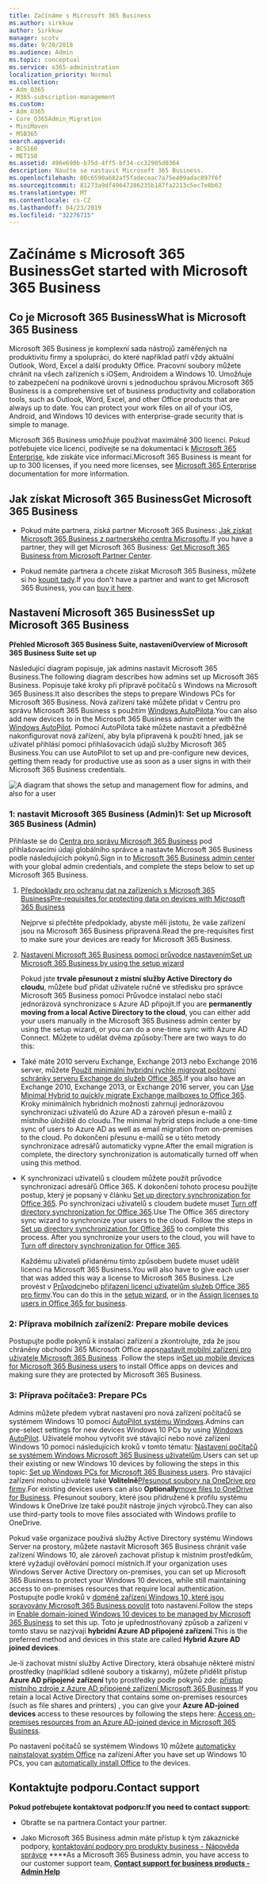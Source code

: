 ```yaml
---
title: Začínáme s Microsoft 365 Business
ms.author: sirkkuw
author: Sirkkuw
manager: scotv
ms.date: 9/20/2018
ms.audience: Admin
ms.topic: conceptual
ms.service: o365-administration
localization_priority: Normal
ms.collection:
- Adm_O365
- M365-subscription-management
ms.custom:
- Adm_O365
- Core_O365Admin_Migration
- MiniMaven
- MSB365
search.appverid:
- BCS160
- MET150
ms.assetid: 496e690b-b75d-4ff5-bf34-cc32905d0364
description: Naučte se nastavit Microsoft 365 Business.
ms.openlocfilehash: 80c6590a682af5fadeceac7a75e409adac897f6f
ms.sourcegitcommit: 81273a9df49647286235b187fa2213c5ec7e8b62
ms.translationtype: MT
ms.contentlocale: cs-CZ
ms.lasthandoff: 04/23/2019
ms.locfileid: "32276715"
---
```

# <a name="get-started-with-microsoft-365-business"></a><span data-ttu-id="acf2a-103">Začínáme s Microsoft 365 Business</span><span class="sxs-lookup"><span data-stu-id="acf2a-103">Get started with Microsoft 365 Business</span></span>

## <a name="what-is-microsoft-365-business"></a><span data-ttu-id="acf2a-104">Co je Microsoft 365 Business</span><span class="sxs-lookup"><span data-stu-id="acf2a-104">What is Microsoft 365 Business</span></span>

<span data-ttu-id="acf2a-p101">Microsoft 365 Business je komplexní sada nástrojů zaměřených na produktivitu firmy a spolupráci, do které například patří vždy aktuální Outlook, Word, Excel a další produkty Office. Pracovní soubory můžete chránit na všech zařízeních s iOSem, Androidem a Windows 10. Umožňuje to zabezpečení na podnikové úrovni s jednoduchou správou.</span><span class="sxs-lookup"><span data-stu-id="acf2a-p101">Microsoft 365 Business is a comprehensive set of business productivity and collaboration tools, such as Outlook, Word, Excel, and other Office products that are always up to date. You can protect your work files on all of your iOS, Android, and Windows 10 devices with enterprise-grade security that is simple to manage.</span></span>
  
<span data-ttu-id="acf2a-107">Microsoft 365 Business umožňuje používat maximálně 300 licencí. Pokud potřebujete více licencí, podívejte se na dokumentaci k [Microsoft 365 Enterprise](https://go.microsoft.com/fwlink/p/?linkid=860986), kde získáte více informací.</span><span class="sxs-lookup"><span data-stu-id="acf2a-107">Microsoft 365 Business is meant for up to 300 licenses, if you need more licenses, see [Microsoft 365 Enterprise](https://go.microsoft.com/fwlink/p/?linkid=860986) documentation for more information.</span></span> 
  
## <a name="get-microsoft-365-business"></a><span data-ttu-id="acf2a-108">Jak získat Microsoft 365 Business</span><span class="sxs-lookup"><span data-stu-id="acf2a-108">Get Microsoft 365 Business</span></span>

- <span data-ttu-id="acf2a-109">Pokud máte partnera, získá partner Microsoft 365 Business: [Jak získat Microsoft 365 Business z partnerského centra Microsoftu](get-microsoft-365-business.md).</span><span class="sxs-lookup"><span data-stu-id="acf2a-109">If you have a partner, they will get Microsoft 365 Business: [Get Microsoft 365 Business from Microsoft Partner Center](get-microsoft-365-business.md).</span></span>
    
- <span data-ttu-id="acf2a-110">Pokud nemáte partnera a chcete získat Microsoft 365 Business, můžete si ho [koupit tady](https://www.microsoft.com/en-us/microsoft-365/business).</span><span class="sxs-lookup"><span data-stu-id="acf2a-110">If you don't have a partner and want to get Microsoft 365 Business, you can [buy it here](https://www.microsoft.com/en-us/microsoft-365/business).</span></span>
    
## <a name="set-up-microsoft-365-business"></a><span data-ttu-id="acf2a-111">Nastavení Microsoft 365 Business</span><span class="sxs-lookup"><span data-stu-id="acf2a-111">Set up Microsoft 365 Business</span></span>

 <span data-ttu-id="acf2a-112">**Přehled Microsoft 365 Business Suite, nastavení**</span><span class="sxs-lookup"><span data-stu-id="acf2a-112">**Overview of Microsoft 365 Business Suite set up**</span></span>
  
<span data-ttu-id="acf2a-113">Následující diagram popisuje, jak admins nastavit Microsoft 365 Business.</span><span class="sxs-lookup"><span data-stu-id="acf2a-113">The following diagram describes how admins set up Microsoft 365 Business.</span></span> <span data-ttu-id="acf2a-114">Popisuje také kroky při přípravě počítačů s Windows na Microsoft 365 Business.</span><span class="sxs-lookup"><span data-stu-id="acf2a-114">It also describes the steps to prepare Windows PCs for Microsoft 365 Business.</span></span> <span data-ttu-id="acf2a-115">Nová zařízení také můžete přidat v Centru pro správu Microsoft 365 Business s použitím [Windows AutoPilota](add-autopilot-devices-and-profile.md).</span><span class="sxs-lookup"><span data-stu-id="acf2a-115">You can also add new devices to in the Microsoft 365 Business admin center with the [Windows AutoPilot](add-autopilot-devices-and-profile.md).</span></span> <span data-ttu-id="acf2a-116">Pomocí AutoPilota také můžete nastavit a předběžně nakonfigurovat nová zařízení, aby byla připravená k použití hned, jak se uživatel přihlásí pomocí přihlašovacích údajů služby Microsoft 365 Business.</span><span class="sxs-lookup"><span data-stu-id="acf2a-116">You can use AutoPilot to set up and pre-configure new devices, getting them ready for productive use as soon as a user signs in with their Microsoft 365 Business credentials.</span></span>
  
![A diagram that shows the setup and management flow for admins, and also for a user](media/249f81fc-7e79-44c7-8425-3a0b7b651c3b.png)
  
### <a name="1-set-up-microsoft-365-business-admin"></a><span data-ttu-id="acf2a-118">1: nastavit Microsoft 365 Business (Admin)</span><span class="sxs-lookup"><span data-stu-id="acf2a-118">1: Set up Microsoft 365 Business (Admin)</span></span>

<span data-ttu-id="acf2a-119">Přihlaste se do [Centra pro správu Microsoft 365 Business](https://portal.office.com/adminportal/home) pod přihlašovacími údaji globálního správce a nastavte Microsoft 365 Business podle následujících pokynů.</span><span class="sxs-lookup"><span data-stu-id="acf2a-119">Sign in to [Microsoft 365 Business admin center](https://portal.office.com/adminportal/home) with your global admin credentials, and complete the steps below to set up Microsoft 365 Business.</span></span> 
  
1. [<span data-ttu-id="acf2a-120">Předpoklady pro ochranu dat na zařízeních s Microsoft 365 Business</span><span class="sxs-lookup"><span data-stu-id="acf2a-120">Pre-requisites for protecting data on devices with Microsoft 365 Business</span></span>](pre-requisites-for-data-protection.md)
    
    <span data-ttu-id="acf2a-121">Nejprve si přečtěte předpoklady, abyste měli jistotu, že vaše zařízení jsou na Microsoft 365 Business připravená.</span><span class="sxs-lookup"><span data-stu-id="acf2a-121">Read the pre-requisites first to make sure your devices are ready for Microsoft 365 Business.</span></span>
    
2. [<span data-ttu-id="acf2a-122">Nastavení Microsoft 365 Business pomocí průvodce nastavením</span><span class="sxs-lookup"><span data-stu-id="acf2a-122">Set up Microsoft 365 Business by using the setup wizard</span></span>](set-up.md)
    
    <span data-ttu-id="acf2a-123">Pokud jste **trvale přesunout z místní služby Active Directory do cloudu**, můžete buď přidat uživatele ručně ve středisku pro správce Microsoft 365 Business pomocí Průvodce instalací nebo stačí jednorázová synchronizace s Azure AD připojit.</span><span class="sxs-lookup"><span data-stu-id="acf2a-123">If you are **permanently moving from a local Active Directory to the cloud**, you can either add your users manually in the Microsoft 365 Business admin center by using the setup wizard, or you can do a one-time sync with Azure AD Connect.</span></span> <span data-ttu-id="acf2a-124">Můžete to udělat dvěma způsoby:</span><span class="sxs-lookup"><span data-stu-id="acf2a-124">There are two ways to do this:</span></span> 
    
  - <span data-ttu-id="acf2a-125">Také máte 2010 serveru Exchange, Exchange 2013 nebo Exchange 2016 server, můžete [Použít minimální hybridní rychle migrovat poštovní schránky serveru Exchange do služeb Office 365](https://support.office.com/article/fdecceed-0702-4af3-85be-f2a0013937ef).</span><span class="sxs-lookup"><span data-stu-id="acf2a-125">If you also have an Exchange 2010, Exchange 2013, or Exchange 2016 server, you can [Use Minimal Hybrid to quickly migrate Exchange mailboxes to Office 365](https://support.office.com/article/fdecceed-0702-4af3-85be-f2a0013937ef).</span></span> <span data-ttu-id="acf2a-126">Kroky minimálních hybridních možností zahrnují jednorázovou synchronizaci uživatelů do Azure AD a zároveň přesun e-mailů z místního úložiště do cloudu.</span><span class="sxs-lookup"><span data-stu-id="acf2a-126">The minimal hybrid steps include a one-time sync of users to Azure AD as well as email migration from on-premises to the cloud.</span></span> <span data-ttu-id="acf2a-127">Po dokončení přesunu e-mailů se u této metody synchronizace adresářů automaticky vypne.</span><span class="sxs-lookup"><span data-stu-id="acf2a-127">After the email migration is complete, the directory synchronization is automatically turned off when using this method.</span></span>
    
  - <span data-ttu-id="acf2a-p105">K synchronizaci uživatelů s cloudem můžete použít průvodce synchronizací adresářů Office 365. K dokončení tohoto procesu použijte postup, který je popsaný v článku [Set up directory synchronization for Office 365](https://support.office.com/article/1b3b5318-6977-42ed-b5c7-96fa74b08846). Po synchronizaci uživatelů s cloudem budete muset [Turn off directory synchronization for Office 365](https://support.office.com/article/ee5f861e-bd48-4267-83d1-a4ead4b4a00d).</span><span class="sxs-lookup"><span data-stu-id="acf2a-p105">Use The Office 365 directory sync wizard to synchronize your users to the cloud. Follow the steps in [Set up directory synchronization for Office 365](https://support.office.com/article/1b3b5318-6977-42ed-b5c7-96fa74b08846) to complete this process. After you synchronize your users to the cloud, you will have to [Turn off directory synchronization for Office 365](https://support.office.com/article/ee5f861e-bd48-4267-83d1-a4ead4b4a00d).</span></span>
    
    <span data-ttu-id="acf2a-131">Každému uživateli přidanému tímto způsobem budete muset udělit licenci na Microsoft 365 Business.</span><span class="sxs-lookup"><span data-stu-id="acf2a-131">You will also have to give each user that was added this way a license to Microsoft 365 Business.</span></span> <span data-ttu-id="acf2a-132">Lze provést v [Průvodci](set-up.md)nebo [přiřazení licencí uživatelům služeb Office 365 pro firmy](https://support.office.com/article/997596B5-4173-4627-B915-36ABAC6786DC).</span><span class="sxs-lookup"><span data-stu-id="acf2a-132">You can do this in the [setup wizard](set-up.md), or in the [Assign licenses to users in Office 365 for business](https://support.office.com/article/997596B5-4173-4627-B915-36ABAC6786DC).</span></span>
    
### <a name="2-prepare-mobile-devices"></a><span data-ttu-id="acf2a-133">2: Příprava mobilních zařízení</span><span class="sxs-lookup"><span data-stu-id="acf2a-133">2: Prepare mobile devices</span></span>

<span data-ttu-id="acf2a-134">Postupujte podle pokynů k instalaci zařízení a zkontrolujte, zda že jsou chráněny obchodní 365 Microsoft Office apps[nastavit mobilní zařízení pro uživatele Microsoft 365 Business](set-up-mobile-devices.md) .</span><span class="sxs-lookup"><span data-stu-id="acf2a-134">Follow the steps in[Set up mobile devices for Microsoft 365 Business users](set-up-mobile-devices.md) to install Office apps on devices and making sure they are protected by Microsoft 365 Business.</span></span> 
  
### <a name="3-prepare-pcs"></a><span data-ttu-id="acf2a-135">3: Příprava počítače</span><span class="sxs-lookup"><span data-stu-id="acf2a-135">3: Prepare PCs</span></span>

<span data-ttu-id="acf2a-136">Admins můžete předem vybrat nastavení pro nová zařízení počítačů se systémem Windows 10 pomocí [AutoPilot systému Windows](add-autopilot-devices-and-profile.md).</span><span class="sxs-lookup"><span data-stu-id="acf2a-136">Admins can pre-select settings for new devices Windows 10 PCs by using [Windows AutoPilot](add-autopilot-devices-and-profile.md).</span></span> <span data-ttu-id="acf2a-137">Uživatelé mohou vytvořit své stávající nebo nové zařízení Windows 10 pomocí následujících kroků v tomto tématu: [Nastavení počítačů se systémem Windows Microsoft 365 Business uživatelům](set-up-windows-devices.md).</span><span class="sxs-lookup"><span data-stu-id="acf2a-137">Users can set up their existing or new Windows 10 devices by following the steps in this topic: [Set up Windows PCs for Microsoft 365 Business users](set-up-windows-devices.md).</span></span> <span data-ttu-id="acf2a-138">Pro stávající zařízení mohou uživatelé také **Volitelně**[Přesunout soubory na OneDrive pro firmy](move-files-to-onedrive.md).</span><span class="sxs-lookup"><span data-stu-id="acf2a-138">For existing devices users can also **Optionally**[move files to OneDrive for Business](move-files-to-onedrive.md).</span></span> <span data-ttu-id="acf2a-139">Přesunout soubory, které jsou přidružené k profilu systému Windows k OneDrive lze také použít nástroje jiných výrobců.</span><span class="sxs-lookup"><span data-stu-id="acf2a-139">They can also use third-party tools to move files associated with Windows profile to OneDrive.</span></span>
  
<span data-ttu-id="acf2a-140">Pokud vaše organizace používá služby Active Directory systému Windows Server na prostory, můžete nastavit Microsoft 365 Business chránit vaše zařízení Windows 10, ale zároveň zachovat přístup k místním prostředkům, které vyžadují ověřování pomocí místních.</span><span class="sxs-lookup"><span data-stu-id="acf2a-140">If your organization uses Windows Server Active Directory on-premises, you can set up Microsoft 365 Business to protect your Windows 10 devices, while still maintaining access to on-premises resources that require local authentication.</span></span> <span data-ttu-id="acf2a-141">Postupujte podle kroků v [doméně zařízení Windows 10, které jsou spravovány Microsoft 365 Business povolit](manage-windows-devices.md) toto nastavení.</span><span class="sxs-lookup"><span data-stu-id="acf2a-141">Follow the steps in [Enable domain-joined Windows 10 devices to be managed by Microsoft 365 Business](manage-windows-devices.md) to set this up.</span></span> <span data-ttu-id="acf2a-142">Toto je upřednostňovaný způsob a zařízení v tomto stavu se nazývají **hybridní Azure AD připojené zařízení**.</span><span class="sxs-lookup"><span data-stu-id="acf2a-142">This is the preferred method and devices in this state are called **Hybrid Azure AD joined devices**.</span></span> 
  
<span data-ttu-id="acf2a-143">Je-li zachovat místní služby Active Directory, která obsahuje některé místní prostředky (například sdílené soubory a tiskárny), můžete přidělit přístup **Azure AD připojené zařízení** tyto prostředky podle pokynů zde: [přístup místního zdroje z Azure AD připojené zařízení Microsoft 365 Business](access-resources.md).</span><span class="sxs-lookup"><span data-stu-id="acf2a-143">If you retain a local Active Directory that contains some on-premises resources (such as file shares and printers) , you can give your **Azure AD-joined devices** access to these resources by following the steps here: [Access on-premises resources from an Azure AD-joined device in Microsoft 365 Business](access-resources.md).</span></span>
  
<span data-ttu-id="acf2a-144">Po nastavení počítačů se systémem Windows 10 můžete [automaticky nainstalovat systém Office](auto-install-or-uninstall-office.md) na zařízení.</span><span class="sxs-lookup"><span data-stu-id="acf2a-144">After you have set up Windows 10 PCs, you can [automatically install Office](auto-install-or-uninstall-office.md) to the devices.</span></span> 
  
## <a name="contact-support"></a><span data-ttu-id="acf2a-145">Kontaktujte podporu.</span><span class="sxs-lookup"><span data-stu-id="acf2a-145">Contact support</span></span>

 <span data-ttu-id="acf2a-146">**Pokud potřebujete kontaktovat podporu:**</span><span class="sxs-lookup"><span data-stu-id="acf2a-146">**If you need to contact support:**</span></span>
  
- <span data-ttu-id="acf2a-147">Obraťte se na partnera.</span><span class="sxs-lookup"><span data-stu-id="acf2a-147">Contact your partner.</span></span>
    
- <span data-ttu-id="acf2a-148">Jako Microsoft 365 Business admin máte přístup k tým zákaznické podpory, [kontaktování podpory pro produkty business - Nápověda správce](https://support.office.com/article/32a17ca7-6fa0-4870-8a8d-e25ba4ccfd4b) \*\*\*\*</span><span class="sxs-lookup"><span data-stu-id="acf2a-148">As a Microsoft 365 Business admin, you have access to our customer support team, **[Contact support for business products - Admin Help](https://support.office.com/article/32a17ca7-6fa0-4870-8a8d-e25ba4ccfd4b)**</span></span>
    

